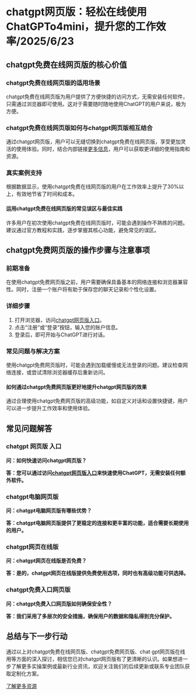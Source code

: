 <!--
Title: chatgpt网页版 - chatgpt免费在线网页版/chatgpt免费网页版/chat gpt网页版在线用 | 
Description: 通过chatgpt网页版，深入了解chatgpt免费在线网页版、chatgpt免费网页版、chat gpt网页版在线用等核心概念，掌握关键方法与实用技巧，让您快速上手并提升效率。
Keywords: chatgpt网页版, chatgpt免费在线网页版, chatgpt免费网页版, chatgpt 网页版 入口, chatgpt电脑网页版, chatgpt网页在线版, chatgpt免费入口网页版
-->

# chatgpt网页版：轻松在线使用ChatGPTo4mini，提升您的工作效率/2025/6/23

## chatgpt免费在线网页版的核心价值

### chatgpt免费在线网页版的适用场景

chatgpt免费在线网页版为用户提供了方便快捷的访问方式，无需安装任何软件，只需通过浏览器即可使用。这对于需要随时随地使用ChatGPT的用户来说，极为方便。

### chatgpt免费在线网页版如何与chatgpt网页版相互结合

通过chatgpt网页版，用户可以无缝切换到chatgpt免费在线网页版，享受更加灵活的使用体验。同时，结合内部链接[更多信息](https://soruxgpt.top/282.html)，用户可以获取更详细的使用指南和资源。

### 真实案例支持

根据数据显示，使用chatgpt免费在线网页版的用户在工作效率上提升了30%以上，有效地节省了时间和成本。

#### 运用chatgpt免费在线网页版的常见误区与最佳实践

许多用户在初次使用chatgpt免费在线网页版时，可能会遇到操作不熟练的问题。建议通过官方教程和实践，逐步掌握其核心功能，避免常见的误区。

## chatgpt免费网页版的操作步骤与注意事项

### 前期准备

在使用chatgpt免费网页版之前，用户需要确保具备基本的网络连接和浏览器兼容性。同时，注册一个账户将有助于保存您的聊天记录和个性化设置。

### 详细步骤

1. 打开浏览器，访问[chatgpt网页版入口](https://soruxgpt.top/282.html)。
2. 点击“注册”或“登录”按钮，输入您的账户信息。
3. 登录后，即可开始与ChatGPT进行对话。

### 常见问题与解决方案

使用chatgpt免费网页版时，可能会遇到加载缓慢或无法登录的问题。建议检查网络连接，或尝试清除浏览器缓存后重新访问。

#### 如何通过chatgpt免费网页版更好地提升chatgpt网页版的效果

通过合理使用chatgpt免费网页版的高级功能，如自定义对话和设置快捷键，用户可以进一步提升工作效率和使用体验。

## 常见问题解答

### chatgpt 网页版 入口

**问：如何快速访问chatgpt网页版？**

**答：您可以通过访问[chatgpt网页版入口](https://soruxgpt.top/282.html)来快速使用ChatGPT，无需安装任何额外软件。**

### chatgpt电脑网页版

**问：chatgpt电脑网页版有哪些优势？**

**答：chatgpt电脑网页版提供了更稳定的连接和更丰富的功能，适合需要长期使用的用户。**

### chatgpt网页在线版

**问：chatgpt网页在线版是否免费？**

**答：是的，chatgpt网页在线版提供免费使用选项，同时也有高级功能可供选择。**

### chatgpt免费入口网页版

**问：chatgpt免费入口网页版如何确保安全性？**

**答：我们采用了多层次的安全措施，确保用户的数据和隐私得到充分保护。**

## 总结与下一步行动

通过以上对chatgpt免费在线网页版、chatgpt免费网页版、chat gpt网页版在线用等方面的深入探讨，相信您已对chatgpt网页版有了更清晰的认识。如果想进一步了解更多实操案例或最新行业资讯，欢迎关注我们的后续更新或联系专业团队获取定制化方案。

[了解更多资源](https://soruxgpt.top/282.html)
